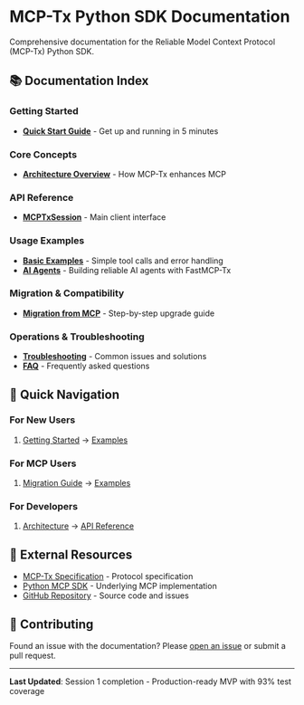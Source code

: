 # MCP-Tx Python SDK Documentation

Comprehensive documentation for the Reliable Model Context Protocol (MCP-Tx) Python SDK.

## 📚 Documentation Index

### Getting Started
- [**Quick Start Guide**](getting-started.md) - Get up and running in 5 minutes

### Core Concepts
- [**Architecture Overview**](architecture.md) - How MCP-Tx enhances MCP

### API Reference
- [**MCPTxSession**](api/mcp-tx-session.md) - Main client interface

### Usage Examples
- [**Basic Examples**](examples/basic.md) - Simple tool calls and error handling
- [**AI Agents**](ai-agents.md) - Building reliable AI agents with FastMCP-Tx

### Migration & Compatibility
- [**Migration from MCP**](migration.md) - Step-by-step upgrade guide

### Operations & Troubleshooting
- [**Troubleshooting**](troubleshooting.md) - Common issues and solutions
- [**FAQ**](faq.md) - Frequently asked questions

## 🎯 Quick Navigation

### For New Users
1. [Getting Started](getting-started.md) → [Examples](examples/basic.md)

### For MCP Users  
1. [Migration Guide](migration.md) → [Examples](examples/basic.md)

### For Developers
1. [Architecture](architecture.md) → [API Reference](api/mcp-tx-session.md)

## 🔗 External Resources

- [MCP-Tx Specification](../../../mvp-spec.md) - Protocol specification
- [Python MCP SDK](https://github.com/modelcontextprotocol/python-sdk) - Underlying MCP implementation
- [GitHub Repository](https://github.com/Daku-on/reliable-MCP-draft) - Source code and issues

## 📝 Contributing

Found an issue with the documentation? Please [open an issue](https://github.com/Daku-on/reliable-MCP-draft/issues) or submit a pull request.

---

**Last Updated**: Session 1 completion - Production-ready MVP with 93% test coverage